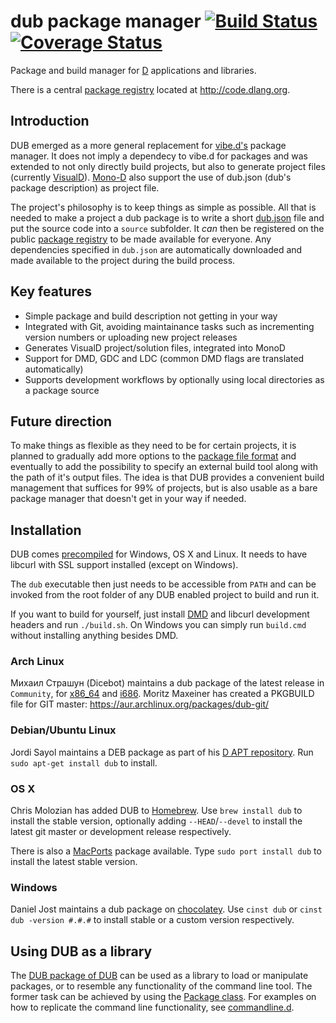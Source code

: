# dub package manager [![Build Status](https://travis-ci.org/D-Programming-Language/dub.svg?branch=master)](https://travis-ci.org/D-Programming-Language/dub) [![Coverage Status](https://coveralls.io/repos/D-Programming-Language/dub/badge.svg)](https://coveralls.io/r/D-Programming-Language/dub)

Package and build manager for [D](http://dlang.org/) applications and libraries.

There is a central [package registry](https://github.com/D-Programming-Language/dub-registry/) located at <http://code.dlang.org>.

## Introduction

DUB emerged as a more general replacement for [vibe.d's](http://vibed.org/) package manager. It does not imply a dependecy to vibe.d for packages and was extended to not only directly build projects, but also to generate project files (currently [VisualD](https://github.com/rainers/visuald)).
[Mono-D](http://mono-d.alexanderbothe.com/) also support the use of dub.json (dub's package description) as project file.

The project's philosophy is to keep things as simple as possible. All that is needed to make a project a dub package is to write a short [dub.json](http://code.dlang.org/publish) file and put the source code into a `source` subfolder. It *can* then be registered on the public [package registry](http://code.dlang.org) to be made available for everyone. Any dependencies specified in `dub.json` are automatically downloaded and made available to the project during the build process.

## Key features

 - Simple package and build description not getting in your way
 - Integrated with Git, avoiding maintainance tasks such as incrementing version numbers or uploading new project releases
 - Generates VisualD project/solution files, integrated into MonoD
 - Support for DMD, GDC and LDC (common DMD flags are translated automatically)
 - Supports development workflows by optionally using local directories as a package source

## Future direction

To make things as flexible as they need to be for certain projects, it is planned to gradually add more options to the [package file format](http://code.dlang.org/package-format) and eventually to add the possibility to specify an external build tool along with the path of it's output files. The idea is that DUB provides a convenient build management that suffices for 99% of projects, but is also usable as a bare package manager that doesn't get in your way if needed.

## Installation

DUB comes [precompiled](http://code.dlang.org/download) for Windows, OS X and Linux. It needs to have libcurl with SSL support installed (except on Windows).

The `dub` executable then just needs to be accessible from `PATH` and can be invoked from the root folder of any DUB enabled project to build and run it.

If you want to build for yourself, just install [DMD](http://dlang.org/download.html) and libcurl development headers and run `./build.sh`. On Windows you can simply run `build.cmd` without installing anything besides DMD.

### Arch Linux

Михаил Страшун (Dicebot) maintains a dub package of the latest release in `Community`, for [x86_64](https://www.archlinux.org/packages/community/x86_64/dub/) and [i686](https://www.archlinux.org/packages/community/i686/dub/).
Moritz Maxeiner has created a PKGBUILD file for GIT master: <https://aur.archlinux.org/packages/dub-git/>

### Debian/Ubuntu Linux

Jordi Sayol maintains a DEB package as part of his [D APT repository](http://d-apt.sourceforge.net). Run `sudo apt-get install dub` to install.

### OS X

Chris Molozian has added DUB to [Homebrew](http://mxcl.github.io/homebrew/). Use `brew install dub` to install the stable version, optionally adding `--HEAD`/`--devel` to install the latest git master or development release respectively.

There is also a [MacPorts](https://www.macports.org/) package available. Type `sudo port install dub` to install the latest stable version.

### Windows

Daniel Jost maintains a dub package on [chocolatey](https://chocolatey.org/packages/dub). Use `cinst dub` or `cinst dub -version #.#.#` to install stable or a custom version respectively.

## Using DUB as a library

The [DUB package of DUB](http://code.dlang.org/packages/dub) can be used as a library to load or manipulate packages, or to resemble any functionality of the command line tool. The former task can be achieved by using the [Package class](https://github.com/D-Programming-Language/dub/blob/master/source/dub/package_.d#L40). For examples on how to replicate the command line functionality, see [commandline.d](https://github.com/D-Programming-Language/dub/blob/master/source/dub/commandline.d).
